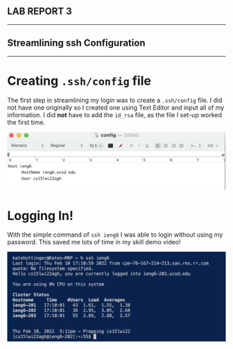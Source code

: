 ## LAB REPORT 3
---

## Streamlining ssh Configuration
---

# Creating `.ssh/config` file

The first step in streamlining my login was to create a `.ssh/config` file. I did not have one originally so I created one using Text Editor and input
all of my information. I did **not** have to add the `id_rsa` file, as the file I set-up worked the first time.

![Image](lr3.1.png) 


# Logging In!

With the simple command of `ssh ieng6` I was able to login without using my password. This saved me lots of time in my skill demo video!

![Image](lr3.png)
